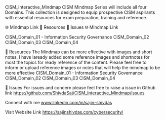CISM_Interactive_Mindmap
CISM Mindmap Series will include all four Domains. This collection is designed to equip prospective CISM aspirants with essential resources for exam preparation, training and reference.

🌐 Mindmap Link
📖 Resources
👤 Issues
🌐 Mindmap Link

CISM_Domain_01 - Information Security Governance
CISM_Domain_02
CISM_Domain_03
CISM_Domain_04

📖 Resources
The Mindmap can be more effective with images and short notes, I have laready added some reference images and shortnotes for most the topics for ready reference of the content. Please feel free to inform or upload reference images or notes that will help the mindmap to be more effective
CISM_Domain_01 - Information Security Governance
CISM_Domain_02
CISM_Domain_03
CISM_Domain_04

👤 Issues
For issues and concern please feel free to raise a issue in Github link https://github.com/ShivdaSaj/CISM_Interactive_Mindmap/issues

Connect with me www.linkedin.com/in/sajin-shivdas

Visit Website Link https://sajinshivdas.com/cybersecurity/
